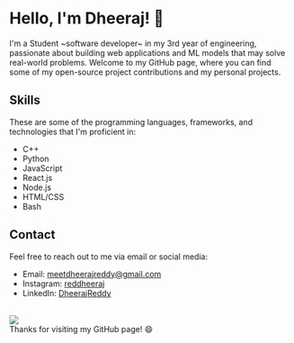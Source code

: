 # Hello, I'm Dheeraj! 👋

I'm a Student ~software developer~ in my 3rd year of engineering, passionate about building web applications and ML models that may solve real-world problems. Welcome to my GitHub page, where you can find some of my open-source project contributions and my personal projects.

<!-- ![Dheeraj's GitHub stats](https://github-readme-stats.vercel.app/api?username=reddheeraj&show_icons=true&theme=radical) <br>
![Top Langs](https://github-readme-stats.vercel.app/api/top-langs/?username=reddheeraj&layout=compact&hide=html&theme=radical) -->

## Skills

These are some of the programming languages, frameworks, and technologies that I'm proficient in:

- C++
- Python
- JavaScript
- React.js
- Node.js
- HTML/CSS
- Bash

## Contact

Feel free to reach out to me via email or social media:

- Email: meetdheerajreddy@gmail.com
- Instagram: [reddheeraj](https://www.instagram.com/red_dheeraj/)
- LinkedIn: [DheerajReddy](https://www.linkedin.com/in/dheeraj2002reddy/)


<br> ![](https://komarev.com/ghpvc/?username=reddheeraj)<br>
Thanks for visiting my GitHub page! 😄
